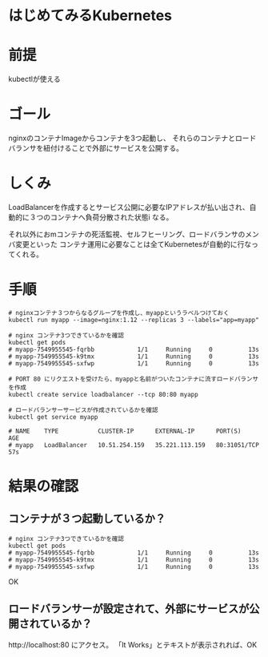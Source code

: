 # はじめてみるKubernetes
# 前提
kubectlが使える

# ゴール
nginxのコンテナImageからコンテナを3つ起動し、
それらのコンテナとロードバランサを紐付けることで外部にサービスを公開する。

# しくみ
LoadBalancerを作成するとサービス公開に必要なIPアドレスが払い出され、自動的に３つのコンテナへ負荷分散された状態i
なる。

それ以外におmコンテナの死活監視、セルフヒーリング、ロードバランサのメンバ変更といった
コンテナ運用に必要なことは全てKubernetesが自動的に行なってくれる。

# 手順

```shell script
# nginxコンテナ３つからなるグループを作成し、myappというラベルつけておく
kubectl run myapp --image=nginx:1.12 --replicas 3 --labels="app=myapp"
```

```shell script
# nginx コンテナ3つできているかを確認
kubectl get pods
# myapp-7549955545-fqrbb            1/1     Running     0          13s
# myapp-7549955545-k9tmx            1/1     Running     0          13s
# myapp-7549955545-sxfwp            1/1     Running     0          13s
```

```shell script
# PORT 80 にリクエストを受けたら、myappと名前がついたコンテナに流すロードバランサを作成
kubectl create service loadbalancer --tcp 80:80 myapp
```

```shell script
# ロードバランサーサービスが作成されているかを確認
kubectl get service myapp

# NAME    TYPE           CLUSTER-IP      EXTERNAL-IP      PORT(S)        AGE
# myapp   LoadBalancer   10.51.254.159   35.221.113.159   80:31051/TCP   57s
```

# 結果の確認
## コンテナが３つ起動しているか？
```shell script
# nginx コンテナ3つできているかを確認
kubectl get pods
# myapp-7549955545-fqrbb            1/1     Running     0          13s
# myapp-7549955545-k9tmx            1/1     Running     0          13s
# myapp-7549955545-sxfwp            1/1     Running     0          13s
```
OK

## ロードバランサーが設定されて、外部にサービスが公開されているか？
http://localhost:80
にアクセス。
「It Works」とテキストが表示されれば、OK

